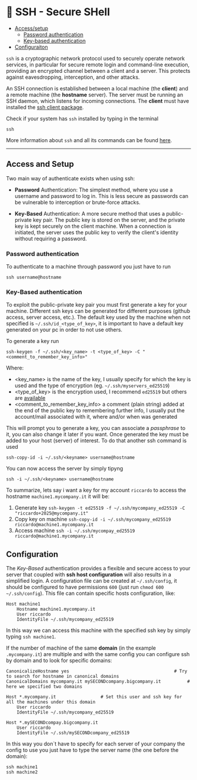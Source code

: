 # :closed_lock_with_key: SSH - Secure SHell

- [Access/setup](#access-and-setup)
    * [Password authentication](#password-authentication)
    * [Key-based authentication](#key-based-authentication)
- [Configuraiton](#configuration)


`ssh` is a cryptographic network protocol used to securely operate network services, in particular for secure remote login and command-line execution,
providing an encrypted channel between a client and a server. 
This protects against eavesdropping, interception, and other attacks.

An SSH connection is established between a local machine (the **client**) and a remote machine (the **hostname** server). The server must be running an SSH daemon, which listens for incoming connections.
The **client** must have installed the [ssh client package](https://documentation.ubuntu.com/server/how-to/security/openssh-server/index.html).

Check if your system has `ssh` installed by typing in the terminal

```shell
ssh
```
More information about `ssh` and all its commands can be found [here](https://www.ssh.com/academy/ssh/command).


---
## Access and Setup
Two main way of authenticate exists when using ssh:

- **Password** Authentication: The simplest method, where you use a username and password to log in. This is less secure as passwords can be vulnerable to interception or brute-force attacks.

- **Key-Based** Authentication: A more secure method that uses a public-private key pair. The public key is stored on the server, and the private key is kept securely on the client machine. When a connection is initiated, the server uses the public key to verify the client's identity without requiring a password.

### Password authentication
To authenticate to a machine through password you just have to run 
```shell
ssh username@hostname
```

### Key-Based authentication
To exploit the public-private key pair you must first generate a key for your machine.
Different ssh keys can be generated for different purposes (github access, server access, etc.). 
The default key used by the machine when not specified is `~/.ssh/id_<type_of_key>`, it is important to have a default key generated on your pc in order to not use others.

To generate a key run

```shell
ssh-keygen -f ~/.ssh/<key_name> -t <type_of_key> -C "<comment_to_remember_key_info>"
```

Where:

- <key_name> is the name of the key, I usually specify for which the key is used and the type of encryption (eg. `~/.ssh/myservers_ed25519`)
- <type_of_key> is the encryption used, I recommend `ed25519` but others are [available](https://www.ssh.com/academy/ssh/keygen#choosing-an-algorithm-and-key-size)
- <comment_to_remember_key_info> a comment (plain string) added at the end of the public key to remembering further info, I usually put the account/mail associated with it, where and/or when was generated

This will prompt you to generate a key, you can associate a *passphrase* to it, you can also change it later if you want.
Once generated the key must be added to your host (server) of interest. To do that another ssh command is used

```shell
ssh-copy-id -i ~/.ssh/<keyname> username@hostname
```

You can now access the server by simply tipyng

```shell
ssh -i ~/.ssh/<keyname> username@hostname
```


To summarize, lets say i want a key for my account `riccardo` to access the hostname `machine1.mycompany.it` it will be:

1. Generate key `ssh-keygen -t ed25519 -f ~/.ssh/mycompany_ed25519 -C "riccardo+2025@mycompany.it"`
2. Copy key on machine `ssh-copy-id -i ~/.ssh/mycompany_ed25519 riccardo@machine1.mycompany.it`
3. Access machine `ssh -i ~/.ssh/mycompay_ed25519 riccardo@machine1.mycompany.it`

## Configuration
The *Key-Based* authentication provides a flexible and secure access to your server that coupled with **ssh host configuration** will also results in a simplified login. 
A configuration file can be created at `~/.ssh/config`, it should be configured to have permissions `600` (just run `chmod 600 ~/.ssh/config`).
This file can contain specific hosts configuration, like:

```shell
Host machine1
	Hostname machine1.mycompany.it
	User riccardo
	IdentityFile ~/.ssh/mycompany_ed25519
```

In this way we can access this machine with the specified ssh key by simply typing `ssh machine1`.

If the number of machine of the same **domain** (in the example `.mycompany.it`) are multiple and with the same config you can configure ssh by domain and to look for specific domains:

```shell
CanonicalizeHostname yes                                        # Try to search for hostname in canonical domains
CanonicalDomains mycompany.it mySECONDcompany.bigcompany.it          # here we specified two domains

Host *.mycompany.it                 # Set this user and ssh key for all the machines under this domain
    User riccardo
    IdentityFile ~/.ssh/mycompany_ed25519

Host *.mySECONDcompay.bigcompany.it
    User riccardo
    IdentityFile ~/.ssh/mySECONDcompany_ed25519
```

In this way you don`t have to specify for each server of your company the config to use you just have to type the server name (the one before the domain):

```shell
ssh machine1
ssh machine2
```
